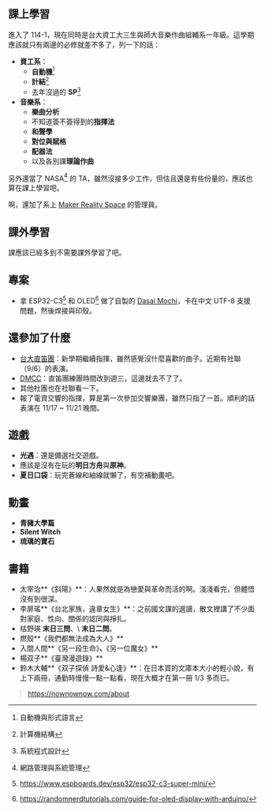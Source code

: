 ## 課上學習

進入了 114-1，現在同時是台大資工大三生與師大音樂作曲組輔系一年級。這學期應該就只有兩邊的必修就差不多了，列一下的話：

- **資工系**：
    - **自動機**[^1]
    - **計結**[^2]
    - 去年沒過的 **SP**[^3]
- **音樂系**：
    - **樂曲分析**
    - 不知道簽不簽得到的**指揮法**
    - **和聲學**
    - **對位與賦格**
    - **配器法**
    - 以及各別課**理論作曲**

另外還當了 NASA[^4] 的 TA，雖然沒接多少工作，但估且還是有些份量的，應該也算在課上學習吧。

啊，還加了系上 [Maker Reality Space](https://www.facebook.com/profile.php?id=61553921554669) 的管理員。

## 課外學習

課應該已經多到不需要課外學習了吧。

## 專案

- 拿 ESP32-C3[^5] 和 OLED[^6] 做了自製的 [Dasai Mochi](https://themochi.huykhong.com/)，卡在中文 UTF-8 支援問題，然後焊接與印殼。

## 還參加了什麼

- [台大直笛團](https://www.facebook.com/nturecorderorchestra)：新學期繼續指揮，雖然感覺沒什麼喜歡的曲子。近期有社聯（9/6）的表演。
- [DMCC](https://www.facebook.com/NTUDigitalMusic)：直笛團練團時間改到週三，這邊就去不了了。
- 其他社團也在社聯看一下。
- 報了電資交響的指揮，算是第一次參加交響樂團，雖然只指了一首。順利的話表演在 11/17 ~ 11/21 晚間。

## 遊戲

- **光遇**：還是備選社交遊戲。
- 應該是沒有在玩的**明日方舟**與**原神**。
- **夏日口袋**：玩完蒼線和紬線就懶了，有空補動畫吧。

## 動畫

- **青豬大學篇**
- **Silent Witch**
- **琉璃的寶石**

## 書籍

- 太宰治**《斜陽》**：人果然就是為戀愛與革命而活的啊。淺淺看完，但體悟沒有到很深。
- 李屏瑤**《台北家族，違章女生》**：之前國文課的選讀，散文裡講了不少面對家庭、性向、關係的認同與掙扎。
- 枯野瑛 **末日三問**、\ **末日二問**。
- 燃殼**《我們都無法成為大人》**
- 入間人間**《另一段生命》**、**《另一位魔女》**
- 楊双子**《臺灣漫遊錄》**
- 鈴木大輔**《双子探偵 詩愛&心逢》**：在日本買的文庫本大小的輕小說，有上下兩冊，通勤時慢慢一點一點看，現在大概才在第一冊 1/3 多而已。

> https://nownownow.com/about

[^1]: 自動機與形式語言
[^2]: 計算機結構
[^3]: 系統程式設計
[^4]: 網路管理與系統管理
[^5]: https://www.espboards.dev/esp32/esp32-c3-super-mini/
[^6]: https://randomnerdtutorials.com/guide-for-oled-display-with-arduino/

